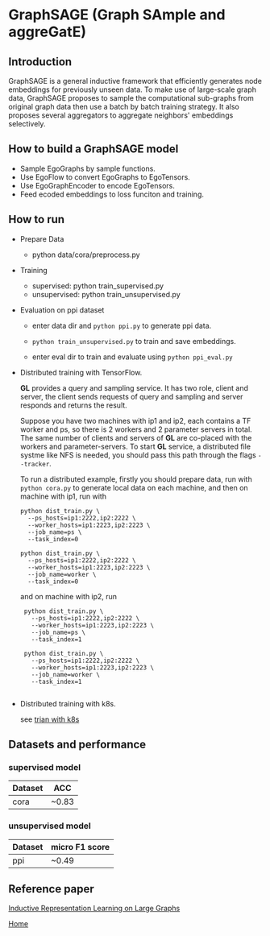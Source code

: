 # GraphSAGE (Graph SAmple and aggreGatE)
## Introduction
GraphSAGE is a general inductive framework that efficiently generates node embeddings for previously unseen data. To make use of large-scale graph data, GraphSAGE proposes to sample the computational sub-graphs from original graph data then use a batch by batch training strategy. It also proposes several aggregators to aggregate neighbors' embeddings selectively.

## How to build a GraphSAGE model
- Sample EgoGraphs by sample functions.
- Use EgoFlow to convert EgoGraphs to EgoTensors.
- Use EgoGraphEncoder to encode EgoTensors.
- Feed ecoded embeddings to loss funciton and training.

## How to run
- Prepare Data
  - python data/cora/preprocess.py

- Training
  - supervised: python train_supervised.py
  - unsupervised: python train_unsupervised.py

- Evaluation on ppi dataset

  - enter data dir and `python ppi.py` to generate ppi data.

  - `python train_unsupervised.py` to train and save embeddings.

  - enter eval dir to train and evaluate using
    `python ppi_eval.py`

- Distributed training with TensorFlow.

  **GL** provides a query and sampling service. It has two role, 
  client and server, the client sends requests of query and sampling 
  and server responds and returns the result.

  Suppose you have two machines with ip1 and ip2, each contains
  a TF worker and ps, so there is 2 workers and 2 parameter servers in total.
  The same number of clients and servers of **GL** 
  are co-placed with the workers and parameter-servers. To start 
  **GL** service, a distributed file systme like NFS is needed, you
  should pass this path through the flags `--tracker`.

  To run a distributed example, firstly you should prepare data,
  run with `python cora.py` to generate local data on each machine,
  and then on machine with ip1, run with 

    ```shell script
    python dist_train.py \
      --ps_hosts=ip1:2222,ip2:2222 \
      --worker_hosts=ip1:2223,ip2:2223 \
      --job_name=ps \
      --task_index=0
    
    python dist_train.py \
      --ps_hosts=ip1:2222,ip2:2222 \
      --worker_hosts=ip1:2223,ip2:2223 \
      --job_name=worker \
      --task_index=0
    ````

    and on machine with ip2, run

    ```shell script
     python dist_train.py \
       --ps_hosts=ip1:2222,ip2:2222 \
       --worker_hosts=ip1:2223,ip2:2223 \
       --job_name=ps \
       --task_index=1
     
     python dist_train.py \
       --ps_hosts=ip1:2222,ip2:2222 \
       --worker_hosts=ip1:2223,ip2:2223 \
       --job_name=worker \
       --task_index=1
     
    ```

- Distributed training with k8s.

    see [trian with k8s](k8s.md)
    
## Datasets and performance
### supervised model
| Dataset | ACC   |
| ------- | ----- |
| cora    | ~0.83 |
### unsupervised model
| Dataset | micro F1 score |
| ------- | -------------- |
| ppi     | ~0.49          |

## Reference paper
[Inductive Representation Learning on Large Graphs](https://cs.stanford.edu/people/jure/pubs/graphsage-nips17.pdf)

[Home](../README.md)

